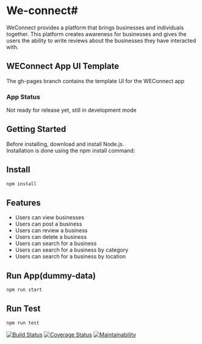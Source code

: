 # We-connect# 
 
WeConnect provides a platform that brings businesses and individuals together. This platform creates awareness for businesses and gives the users the ability to write reviews about the businesses they have interacted with.  

## WEConnect App UI Template
The gh-pages branch contains the template UI for the WEConnect app

### App Status
Not ready for release yet, still in development mode
<h2>Getting Started</h2>
Before installing, download and install Node.js.<br>
Installation is done using the npm install command:

## Install
```bash
npm install 
```
## Features
+ Users can view businesses
+ Users can post a business
+ Users can review a business
+ Users can delete a business
+ Users can search for a business
+ Users can search for a business by category
+ Users can search for a business by location

## Run App(dummy-data)
```bash
npm run start
```

## Run Test
```bash
npm run test
```


 
[![Build Status](https://travis-ci.org/ddouglasz/We-connect.svg?branch=serverside)](https://travis-ci.org/ddouglasz/We-connect)
[![Coverage Status](https://coveralls.io/repos/github/ddouglasz/We-connect/badge.svg?branch=serverside)](https://coveralls.io/github/ddouglasz/We-connect?branch=ft-dummydata-tests-155738981)
[![Maintainability](https://api.codeclimate.com/v1/badges/3353fa511defef2f1372/maintainability)](https://codeclimate.com/github/ddouglasz/We-connect/maintainability)
